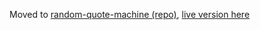 Moved to [random-quote-machine (repo)](https://github.com/LedaThemis/random-quote-machine), [live version here](https://ledathemis.github.io/random-quote-machine/)
